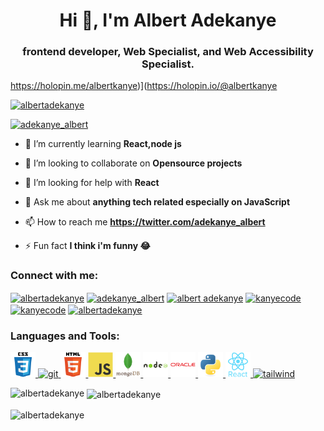 <h1 align="center">Hi 👋, I'm Albert Adekanye</h1>
<h3 align="center">frontend developer, Web Specialist, and Web Accessibility Specialist.</h3>

https://holopin.me/albertkanye)](https://holopin.io/@albertkanye

<p align="left"> <a href="https://github.com/ryo-ma/github-profile-trophy"><img src="https://github-profile-trophy.vercel.app/?username=albertadekanye" alt="albertadekanye" /></a> </p>

<p align="left"> <a href="https://twitter.com/adekanye_albert" target="blank"><img src="https://img.shields.io/twitter/follow/adekanye_albert?logo=twitter&style=for-the-badge" alt="adekanye_albert" /></a> </p>

- 🌱 I’m currently learning **React,node js**

- 👯 I’m looking to collaborate on **Opensource projects**

- 🤝 I’m looking for help with **React**

- 💬 Ask me about **anything tech related especially on JavaScript**

- 📫 How to reach me **https://twitter.com/adekanye_albert**

- ⚡ Fun fact **I think i'm funny 😂**

<h3 align="left">Connect with me:</h3>
<p align="left">
<a href="https://dev.to/albertadekanye" target="blank"><img align="center" src="https://raw.githubusercontent.com/rahuldkjain/github-profile-readme-generator/master/src/images/icons/Social/devto.svg" alt="albertadekanye" height="30" width="40" /></a>
<a href="https://twitter.com/adekanye_albert" target="blank"><img align="center" src="https://raw.githubusercontent.com/rahuldkjain/github-profile-readme-generator/master/src/images/icons/Social/twitter.svg" alt="adekanye_albert" height="30" width="40" /></a>
<a href="https://linkedin.com/in/albert adekanye" target="blank"><img align="center" src="https://raw.githubusercontent.com/rahuldkjain/github-profile-readme-generator/master/src/images/icons/Social/linked-in-alt.svg" alt="albert adekanye" height="30" width="40" /></a>
<a href="https://instagram.com/kanyecode" target="blank"><img align="center" src="https://raw.githubusercontent.com/rahuldkjain/github-profile-readme-generator/master/src/images/icons/Social/instagram.svg" alt="kanyecode" height="30" width="40" /></a>
<a href="https://hashnode.com/kanyecode" target="blank"><img align="center" src="https://raw.githubusercontent.com/rahuldkjain/github-profile-readme-generator/master/src/images/icons/Social/hashnode.svg" alt="kanyecode" height="30" width="40" /></a>
<a href="https://www.leetcode.com/albertadekanye" target="blank"><img align="center" src="https://raw.githubusercontent.com/rahuldkjain/github-profile-readme-generator/master/src/images/icons/Social/leet-code.svg" alt="albertadekanye" height="30" width="40" /></a>
</p>

<h3 align="left">Languages and Tools:</h3>
<p align="left"> <a href="https://www.w3schools.com/css/" target="_blank" rel="noreferrer"> <img src="https://raw.githubusercontent.com/devicons/devicon/master/icons/css3/css3-original-wordmark.svg" alt="css3" width="40" height="40"/> </a> <a href="https://git-scm.com/" target="_blank" rel="noreferrer"> <img src="https://www.vectorlogo.zone/logos/git-scm/git-scm-icon.svg" alt="git" width="40" height="40"/> </a> <a href="https://www.w3.org/html/" target="_blank" rel="noreferrer"> <img src="https://raw.githubusercontent.com/devicons/devicon/master/icons/html5/html5-original-wordmark.svg" alt="html5" width="40" height="40"/> </a> <a href="https://developer.mozilla.org/en-US/docs/Web/JavaScript" target="_blank" rel="noreferrer"> <img src="https://raw.githubusercontent.com/devicons/devicon/master/icons/javascript/javascript-original.svg" alt="javascript" width="40" height="40"/> </a> <a href="https://www.mongodb.com/" target="_blank" rel="noreferrer"> <img src="https://raw.githubusercontent.com/devicons/devicon/master/icons/mongodb/mongodb-original-wordmark.svg" alt="mongodb" width="40" height="40"/> </a> <a href="https://nodejs.org" target="_blank" rel="noreferrer"> <img src="https://raw.githubusercontent.com/devicons/devicon/master/icons/nodejs/nodejs-original-wordmark.svg" alt="nodejs" width="40" height="40"/> </a> <a href="https://www.oracle.com/" target="_blank" rel="noreferrer"> <img src="https://raw.githubusercontent.com/devicons/devicon/master/icons/oracle/oracle-original.svg" alt="oracle" width="40" height="40"/> </a> <a href="https://www.python.org" target="_blank" rel="noreferrer"> <img src="https://raw.githubusercontent.com/devicons/devicon/master/icons/python/python-original.svg" alt="python" width="40" height="40"/> </a> <a href="https://reactjs.org/" target="_blank" rel="noreferrer"> <img src="https://raw.githubusercontent.com/devicons/devicon/master/icons/react/react-original-wordmark.svg" alt="react" width="40" height="40"/> </a> <a href="https://tailwindcss.com/" target="_blank" rel="noreferrer"> <img src="https://www.vectorlogo.zone/logos/tailwindcss/tailwindcss-icon.svg" alt="tailwind" width="40" height="40"/> </a> </p>

<p><img align="left" src="https://github-readme-stats.vercel.app/api/top-langs?username=albertadekanye&show_icons=true&locale=en&layout=compact" alt="albertadekanye" /></p>

<p>&nbsp;<img align="center" src="https://github-readme-stats.vercel.app/api?username=albertadekanye&show_icons=true&locale=en" alt="albertadekanye" /></p>

<p><img align="center" src="https://github-readme-streak-stats.herokuapp.com/?user=albertadekanye&" alt="albertadekanye" /></p>

